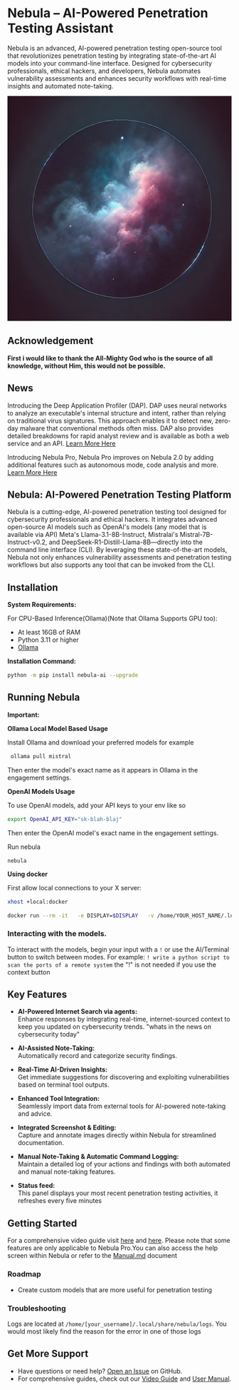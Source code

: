 # Nebula – AI-Powered Penetration Testing Assistant

Nebula is an advanced, AI-powered penetration testing open-source tool that revolutionizes penetration testing by integrating state-of-the-art AI models into your command-line interface. Designed for cybersecurity professionals, ethical hackers, and developers, Nebula automates vulnerability assessments and enhances security workflows with real-time insights and automated note-taking.


![Nebula AI-Powered Penetration Testing CLI Interface](/images/nebula.webp)

## Acknowledgement

**First i would like to thank the All-Mighty God who is the source of all knowledge, without Him, this would not be possible.**

## News

Introducing the Deep Application Profiler (DAP). DAP uses neural networks to analyze an executable's internal structure and intent, rather than relying on traditional virus signatures. This approach enables it to detect new, zero-day malware that conventional methods often miss. DAP also provides detailed breakdowns for rapid analyst review and is available as both a web service and an API. [Learn More Here](https://www.berylliumsec.com/dap-overview)


Introducing Nebula Pro, Nebula Pro improves on Nebula 2.0 by adding additional features such as autonomous mode, code analysis and more. [Learn More Here](https://www.berylliumsec.com/nebula-pro-overview)

## Nebula: AI-Powered Penetration Testing Platform

Nebula is a cutting-edge, AI-powered penetration testing tool designed for cybersecurity professionals and ethical hackers. It integrates advanced open-source AI models such as OpenAI's models (any model that is available via API) Meta's Llama-3.1-8B-Instruct, Mistralai's Mistral-7B-Instruct-v0.2, and DeepSeek-R1-Distill-Llama-8B—directly into the command line interface (CLI). By leveraging these state-of-the-art models, Nebula not only enhances vulnerability assessments and penetration testing workflows but also supports any tool that can be invoked from the CLI.


## Installation

**System Requirements:**

For CPU-Based Inference(Ollama)(Note that Ollama Supports GPU too):
- At least 16GB of RAM 
- Python 3.11 or higher
- [Ollama](https://ollama.com/)

**Installation Command:**
```bash
python -m pip install nebula-ai --upgrade
```


## Running Nebula

**Important:** 


**Ollama Local Model Based Usage**

Install Ollama and download your preferred models for example

```bash
 ollama pull mistral
```
Then enter the model's exact name as it appears in Ollama in the engagement settings.

**OpenAI Models Usage**

To use OpenAI models, add your API keys to your env like so

```bash
export OpenAI_API_KEY="sk-blah-blaj"
```

Then enter the OpenAI model's exact name in the engagement settings.


Run nebula

```
nebula
```

**Using docker**

First allow local connections to your X server:

```bash
xhost +local:docker
```

```bash
docker run --rm -it   -e DISPLAY=$DISPLAY   -v /home/YOUR_HOST_NAME/.local/share/nebula/logs:/root/.local/share/nebula/logs -v YOUR_ENGAGEMENT_FOLDER_ON_HOST_MACHINE:/engagements -v /tmp/.X11-unix:/tmp/.X11-unix   berylliumsec/nebula:latest
```
### Interacting with the models. 

To interact with the models, begin your input with a `!` or use the AI/Terminal button to switch between modes. For example: `! write a python script to scan the ports of a remote system` the "!" is not needed if you use the context button

## Key Features

- **AI-Powered Internet Search via agents:**  
  Enhance responses by integrating real-time, internet-sourced context to keep you updated on cybersecurity trends. "whats in the news on cybersecurity today"
  
- **AI-Assisted Note-Taking:**  
  Automatically record and categorize security findings.

- **Real-Time AI-Driven Insights:**  
  Get immediate suggestions for discovering and exploiting vulnerabilities based on terminal tool outputs.

- **Enhanced Tool Integration:**  
  Seamlessly import data from external tools for AI-powered note-taking and advice.

- **Integrated Screenshot & Editing:**  
  Capture and annotate images directly within Nebula for streamlined documentation.

- **Manual Note-Taking & Automatic Command Logging:**  
  Maintain a detailed log of your actions and findings with both automated and manual note-taking features.
  
- **Status feed:**  
  This panel displays your most recent penetration testing activities, it refreshes every five minutes


## Getting Started

For a comprehensive video guide visit [here](https://www.berylliumsec.com/nebula-pro-feature-guide) and [here](https://www.youtube.com/playlist?list=PLySxaLbLL0gpAaDQYq6g6sb1q6KwqOAr4). Please note that some features are only applicable to Nebula Pro.You can also access the help screen within Nebula or refer to the [Manual.md](/MANUAL.md) document

### Roadmap

- Create custom models that are more useful for penetration testing

### Troubleshooting

Logs are located at `/home/[your_username]/.local/share/nebula/logs`. You would most likely find the reason for the error in one of those logs

## Get More Support

- Have questions or need help? [Open an Issue](https://github.com/berylliumsec/nebula/issues) on GitHub.
- For comprehensive guides, check out our [Video Guide](https://www.berylliumsec.com/nebula-pro-feature-guide) and [User Manual](/MANUAL.md).

